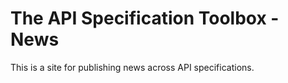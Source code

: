# The API Specification Toolbox - News

This is a site for publishing news across API specifications.